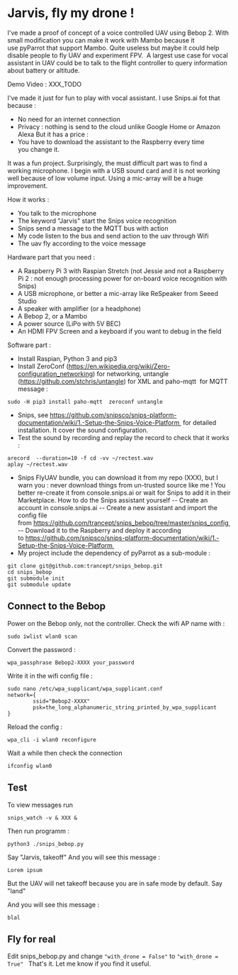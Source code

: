 # Jarvis, fly my drone !

I've made a proof of concept of a voice controlled UAV using Bebop 2. With small modification you can make it work with Mambo because it use pyParrot that support Mambo.
Quite useless but maybe it could help disable people to fly UAV and experiment FPV. 
A largest use case for vocal assistant in UAV could be to talk to the flight controller to query information about battery or altitude.

Demo Video :
XXX_TODO

I've made it just for fun to play with vocal assistant. I use Snips.ai fot that because :
- No need for an internet connection
- Privacy : nothing is send to the cloud unlike Google Home or Amazon Alexa
But it has a price :
- You have to download the assistant to the Raspberry every time you change it.


It was a fun project. Surprisingly, the must difficult part was to find a working microphone. I begin with a USB sound card and it is not working well because of low volume input.
Using a mic-array will be a huge improvement.

How it works :
- You talk to the microphone
- The keyword "Jarvis" start the Snips voice recognition
- Snips send a message to the MQTT bus with action
- My code listen to the bus and send action to the uav through Wifi
- The uav fly according to the voice message



Hardware part that you need :
- A Raspberry Pi 3 with Raspian Stretch (not Jessie and not a Raspberry Pi 2 : not enough processing power for on-board voice recognition with Snips)
- A USB microphone, or better a mic-array like ReSpeaker from Seeed Studio
- A speaker with amplifier (or a headphone)
- A Bebop 2, or a Mambo
- A power source (LiPo with 5V BEC)
- An HDMI FPV Screen and a keyboard if you want to debug in the field

Software part :
- Install Raspian, Python 3 and pip3
- Install ZeroConf (https://en.wikipedia.org/wiki/Zero-configuration_networking) for networking, untangle (https://github.com/stchris/untangle) for XML and paho-mqtt  for MQTT message :
```
sudo -H pip3 install paho-mqtt  zeroconf untangle
```
- Snips, see https://github.com/snipsco/snips-platform-documentation/wiki/1.-Setup-the-Snips-Voice-Platform  for detailed installation. It cover the sound configuration.
- Test the sound by recording and replay the record to check that it works :
```
arecord  --duration=10 -f cd -vv ~/rectest.wav
aplay ~/rectest.wav
```
- Snips FlyUAV bundle, you can download it from my repo (XXX), but I warn you : never download things from un-trusted source like me ! You better re-create it from console.snips.ai or wait for Snips to add it in their Marketplace. How to do the Snips assistant yourself
-- Create an account in console.snips.ai
-- Create a new assistant and import the config file from https://github.com/trancept/snips_bebop/tree/master/snips_config 
-- Download it to the Raspberry and deploy it according to https://github.com/snipsco/snips-platform-documentation/wiki/1.-Setup-the-Snips-Voice-Platform 
- My project include the dependency of pyParrot as a sub-module :
```
git clone git@github.com:trancept/snips_bebop.git
cd snips_bebop
git submodule init
git submodule update
```

## Connect to the Bebop
Power on the Bebop only, not the controller.
Check the wifi AP name with :
```
sudo iwlist wlan0 scan
```
Convert the password :
```
wpa_passphrase Bebop2-XXXX your_password
```
Write it in the wifi config file :
```
sudo nano /etc/wpa_supplicant/wpa_supplicant.conf
network={
        ssid="Bebop2-XXXX"
        psk=the_long_alphanumeric_string_printed_by_wpa_supplicant
}
```
Reload the config :
```
wpa_cli -i wlan0 reconfigure
```
Wait a while then check the connection
```
ifconfig wlan0
```
## Test

To view messages run
```
snips_watch -v & XXX &
```
Then run programm :
```
python3 ./snips_bebop.py
```

Say "Jarvis, takeoff"
And you will see this message :
```
Lorem ipsum
```

But the UAV will net takeoff because you are in safe mode by default.
Say "land"

And you will see this message :
```
blal
```

## Fly for real
Edit snips_bebop.py and change `"with_drone = False"` to `"with_drone = True"`
 
That's it. Let me know if you find it useful.

